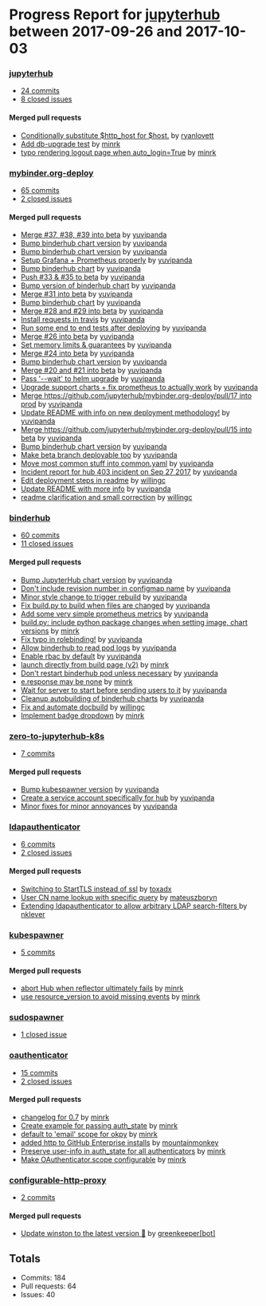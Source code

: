 # Progress Report for [jupyterhub](https://github.com/jupyterhub) between 2017-09-26 and 2017-10-03

### [jupyterhub](https://github.com/jupyterhub/jupyterhub)
-  [24 commits](https://github.com/jupyterhub/jupyterhub/compare/master@%7B1506398400%7D...master@%7B1507003200%7D)
-  [8 closed issues](https://github.com/jupyterhub/jupyterhub/issues?utf8=%E2%9C%93&q=is%3Aissue%20closed%3A2017-09-26..2017-10-03)

#### Merged pull requests
- [Conditionally substitute $http_host for $host.](https://github.com/jupyterhub/jupyterhub/pull/1458) by [ryanlovett](https://github.com/ryanlovett)
- [Add db-upgrade test](https://github.com/jupyterhub/jupyterhub/pull/1455) by [minrk](https://github.com/minrk)
- [typo rendering logout page when auto_login=True](https://github.com/jupyterhub/jupyterhub/pull/1454) by [minrk](https://github.com/minrk)

### [mybinder.org-deploy](https://github.com/jupyterhub/mybinder.org-deploy)
-  [65 commits](https://github.com/jupyterhub/mybinder.org-deploy/compare/master@%7B1506398400%7D...master@%7B1507003200%7D)
-  [2 closed issues](https://github.com/jupyterhub/mybinder.org-deploy/issues?utf8=%E2%9C%93&q=is%3Aissue%20closed%3A2017-09-26..2017-10-03)

#### Merged pull requests
- [Merge #37, #38, #39 into beta](https://github.com/jupyterhub/mybinder.org-deploy/pull/40) by [yuvipanda](https://github.com/yuvipanda)
- [Bump binderhub chart version](https://github.com/jupyterhub/mybinder.org-deploy/pull/39) by [yuvipanda](https://github.com/yuvipanda)
- [Bump binderhub chart version](https://github.com/jupyterhub/mybinder.org-deploy/pull/38) by [yuvipanda](https://github.com/yuvipanda)
- [Setup Grafana + Prometheus properly](https://github.com/jupyterhub/mybinder.org-deploy/pull/37) by [yuvipanda](https://github.com/yuvipanda)
- [Bump binderhub chart](https://github.com/jupyterhub/mybinder.org-deploy/pull/35) by [yuvipanda](https://github.com/yuvipanda)
- [Push #33 & #35 to beta](https://github.com/jupyterhub/mybinder.org-deploy/pull/34) by [yuvipanda](https://github.com/yuvipanda)
- [Bump version of binderhub chart](https://github.com/jupyterhub/mybinder.org-deploy/pull/33) by [yuvipanda](https://github.com/yuvipanda)
- [Merge #31 into beta](https://github.com/jupyterhub/mybinder.org-deploy/pull/32) by [yuvipanda](https://github.com/yuvipanda)
- [Bump binderhub chart](https://github.com/jupyterhub/mybinder.org-deploy/pull/31) by [yuvipanda](https://github.com/yuvipanda)
- [Merge #28 and #29 into beta](https://github.com/jupyterhub/mybinder.org-deploy/pull/30) by [yuvipanda](https://github.com/yuvipanda)
- [Install requests in travis](https://github.com/jupyterhub/mybinder.org-deploy/pull/29) by [yuvipanda](https://github.com/yuvipanda)
- [Run some end to end tests after deploying](https://github.com/jupyterhub/mybinder.org-deploy/pull/28) by [yuvipanda](https://github.com/yuvipanda)
- [Merge #26 into beta](https://github.com/jupyterhub/mybinder.org-deploy/pull/27) by [yuvipanda](https://github.com/yuvipanda)
- [Set memory limits & guarantees](https://github.com/jupyterhub/mybinder.org-deploy/pull/26) by [yuvipanda](https://github.com/yuvipanda)
- [Merge #24 into beta](https://github.com/jupyterhub/mybinder.org-deploy/pull/25) by [yuvipanda](https://github.com/yuvipanda)
- [Bump binderhub chart version](https://github.com/jupyterhub/mybinder.org-deploy/pull/24) by [yuvipanda](https://github.com/yuvipanda)
- [Merge #20 and #21 into beta](https://github.com/jupyterhub/mybinder.org-deploy/pull/22) by [yuvipanda](https://github.com/yuvipanda)
- [Pass '--wait' to helm upgrade](https://github.com/jupyterhub/mybinder.org-deploy/pull/21) by [yuvipanda](https://github.com/yuvipanda)
- [Upgrade support charts + fix prometheus to actually work](https://github.com/jupyterhub/mybinder.org-deploy/pull/20) by [yuvipanda](https://github.com/yuvipanda)
- [Merge https://github.com/jupyterhub/mybinder.org-deploy/pull/17 into prod](https://github.com/jupyterhub/mybinder.org-deploy/pull/18) by [yuvipanda](https://github.com/yuvipanda)
- [Update README with info on new deployment methodology!](https://github.com/jupyterhub/mybinder.org-deploy/pull/17) by [yuvipanda](https://github.com/yuvipanda)
- [Merge https://github.com/jupyterhub/mybinder.org-deploy/pull/15 into beta](https://github.com/jupyterhub/mybinder.org-deploy/pull/16) by [yuvipanda](https://github.com/yuvipanda)
- [Bump binderhub chart version](https://github.com/jupyterhub/mybinder.org-deploy/pull/15) by [yuvipanda](https://github.com/yuvipanda)
- [Make beta branch deployable too](https://github.com/jupyterhub/mybinder.org-deploy/pull/14) by [yuvipanda](https://github.com/yuvipanda)
- [Move most common stuff into common.yaml](https://github.com/jupyterhub/mybinder.org-deploy/pull/13) by [yuvipanda](https://github.com/yuvipanda)
- [Incident report for hub 403 incident on Sep 27 2017](https://github.com/jupyterhub/mybinder.org-deploy/pull/12) by [yuvipanda](https://github.com/yuvipanda)
- [Edit deployment steps in readme](https://github.com/jupyterhub/mybinder.org-deploy/pull/9) by [willingc](https://github.com/willingc)
- [Update README with more info](https://github.com/jupyterhub/mybinder.org-deploy/pull/7) by [yuvipanda](https://github.com/yuvipanda)
- [readme clarification and small correction](https://github.com/jupyterhub/mybinder.org-deploy/pull/6) by [willingc](https://github.com/willingc)

### [binderhub](https://github.com/jupyterhub/binderhub)
-  [60 commits](https://github.com/jupyterhub/binderhub/compare/master@%7B1506398400%7D...master@%7B1507003200%7D)
-  [11 closed issues](https://github.com/jupyterhub/binderhub/issues?utf8=%E2%9C%93&q=is%3Aissue%20closed%3A2017-09-26..2017-10-03)

#### Merged pull requests
- [Bump JupyterHub chart version](https://github.com/jupyterhub/binderhub/pull/154) by [yuvipanda](https://github.com/yuvipanda)
- [Don't include revision number in configmap name](https://github.com/jupyterhub/binderhub/pull/153) by [yuvipanda](https://github.com/yuvipanda)
- [Minor style change to trigger rebuild](https://github.com/jupyterhub/binderhub/pull/152) by [yuvipanda](https://github.com/yuvipanda)
- [Fix build.py to build when files are changed](https://github.com/jupyterhub/binderhub/pull/151) by [yuvipanda](https://github.com/yuvipanda)
- [Add some very simple prometheus metrics](https://github.com/jupyterhub/binderhub/pull/150) by [yuvipanda](https://github.com/yuvipanda)
- [build.py: include python package changes when setting image, chart versions](https://github.com/jupyterhub/binderhub/pull/148) by [minrk](https://github.com/minrk)
- [Fix typo in rolebinding!](https://github.com/jupyterhub/binderhub/pull/147) by [yuvipanda](https://github.com/yuvipanda)
- [Allow binderhub to read pod logs](https://github.com/jupyterhub/binderhub/pull/146) by [yuvipanda](https://github.com/yuvipanda)
- [Enable rbac by default](https://github.com/jupyterhub/binderhub/pull/145) by [yuvipanda](https://github.com/yuvipanda)
- [launch directly from build page (v2)](https://github.com/jupyterhub/binderhub/pull/142) by [minrk](https://github.com/minrk)
- [Don't restart binderhub pod unless necessary](https://github.com/jupyterhub/binderhub/pull/139) by [yuvipanda](https://github.com/yuvipanda)
- [e.response may be none](https://github.com/jupyterhub/binderhub/pull/136) by [minrk](https://github.com/minrk)
- [Wait for server to start before sending users to it](https://github.com/jupyterhub/binderhub/pull/130) by [yuvipanda](https://github.com/yuvipanda)
- [Cleanup autobuilding of binderhub charts](https://github.com/jupyterhub/binderhub/pull/129) by [yuvipanda](https://github.com/yuvipanda)
- [Fix and automate docbuild](https://github.com/jupyterhub/binderhub/pull/123) by [willingc](https://github.com/willingc)
- [Implement badge dropdown](https://github.com/jupyterhub/binderhub/pull/122) by [minrk](https://github.com/minrk)

### [zero-to-jupyterhub-k8s](https://github.com/jupyterhub/zero-to-jupyterhub-k8s)
-  [7 commits](https://github.com/jupyterhub/zero-to-jupyterhub-k8s/compare/master@%7B1506398400%7D...master@%7B1507003200%7D)

#### Merged pull requests
- [Bump kubespawner version](https://github.com/jupyterhub/zero-to-jupyterhub-k8s/pull/210) by [yuvipanda](https://github.com/yuvipanda)
- [Create a service account specifically for hub](https://github.com/jupyterhub/zero-to-jupyterhub-k8s/pull/209) by [yuvipanda](https://github.com/yuvipanda)
- [Minor fixes for minor annoyances](https://github.com/jupyterhub/zero-to-jupyterhub-k8s/pull/208) by [yuvipanda](https://github.com/yuvipanda)

### [ldapauthenticator](https://github.com/jupyterhub/ldapauthenticator)
-  [6 commits](https://github.com/jupyterhub/ldapauthenticator/compare/master@%7B1506398400%7D...master@%7B1507003200%7D)
-  [2 closed issues](https://github.com/jupyterhub/ldapauthenticator/issues?utf8=%E2%9C%93&q=is%3Aissue%20closed%3A2017-09-26..2017-10-03)

#### Merged pull requests
- [Switching to StartTLS instead of ssl](https://github.com/jupyterhub/ldapauthenticator/pull/46) by [toxadx](https://github.com/toxadx)
- [User CN name lookup with specific query](https://github.com/jupyterhub/ldapauthenticator/pull/32) by [mateuszboryn](https://github.com/mateuszboryn)
- [Extending ldapauthenticator to allow arbitrary LDAP search-filters ](https://github.com/jupyterhub/ldapauthenticator/pull/24) by [nklever](https://github.com/nklever)

### [kubespawner](https://github.com/jupyterhub/kubespawner)
-  [5 commits](https://github.com/jupyterhub/kubespawner/compare/master@%7B1506398400%7D...master@%7B1507003200%7D)

#### Merged pull requests
- [abort Hub when reflector ultimately fails](https://github.com/jupyterhub/kubespawner/pull/86) by [minrk](https://github.com/minrk)
- [use resource_version to avoid missing events](https://github.com/jupyterhub/kubespawner/pull/81) by [minrk](https://github.com/minrk)

### [sudospawner](https://github.com/jupyterhub/sudospawner)
-  [1 closed issue](https://github.com/jupyterhub/sudospawner/issues?utf8=%E2%9C%93&q=is%3Aissue%20closed%3A2017-09-26..2017-10-03)

### [oauthenticator](https://github.com/jupyterhub/oauthenticator)
-  [15 commits](https://github.com/jupyterhub/oauthenticator/compare/master@%7B1506398400%7D...master@%7B1507003200%7D)
-  [2 closed issues](https://github.com/jupyterhub/oauthenticator/issues?utf8=%E2%9C%93&q=is%3Aissue%20closed%3A2017-09-26..2017-10-03)

#### Merged pull requests
- [changelog for 0.7](https://github.com/jupyterhub/oauthenticator/pull/127) by [minrk](https://github.com/minrk)
- [Create example for passing auth_state](https://github.com/jupyterhub/oauthenticator/pull/126) by [minrk](https://github.com/minrk)
- [default to 'email' scope for okpy](https://github.com/jupyterhub/oauthenticator/pull/125) by [minrk](https://github.com/minrk)
- [added http to GitHub Enterprise installs](https://github.com/jupyterhub/oauthenticator/pull/124) by [mountainmonkey](https://github.com/mountainmonkey)
- [Preserve user-info in auth_state for all authenticators](https://github.com/jupyterhub/oauthenticator/pull/123) by [minrk](https://github.com/minrk)
- [Make OAuthenticator.scope configurable](https://github.com/jupyterhub/oauthenticator/pull/118) by [minrk](https://github.com/minrk)

### [configurable-http-proxy](https://github.com/jupyterhub/configurable-http-proxy)
-  [2 commits](https://github.com/jupyterhub/configurable-http-proxy/compare/master@%7B1506398400%7D...master@%7B1507003200%7D)

#### Merged pull requests
- [Update winston to the latest version 🚀](https://github.com/jupyterhub/configurable-http-proxy/pull/128) by [greenkeeper[bot]](https://github.com/apps/greenkeeper)

## Totals
- Commits: 184
- Pull requests: 64
- Issues: 40
